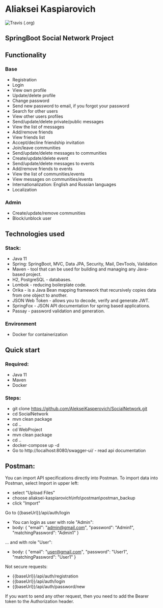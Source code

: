 # Aliaksei Kaspiarovich 
![Travis (.org)](https://img.shields.io/travis/AlekseiKasperovich/SocialNetwork)
## SpringBoot Social Network Project

## Functionality
### Base
- Registration
- Login
- View own profile
- Update/delete profile
- Change password
- Send new password to email, if you forgot your password
- Search for other users
- View other users profiles
- Send/update/delete private/public messages
- View the list of messages
- Add/remove friends
- View friends list
- Accept/decline friendship invitation
- Join/leave communities
- Send/update/delete messages to communities
- Create/update/delete event
- Send/update/delete messages to events
- Add/remove friends to events
- View the list of communities/events
- View messages on communities/events
- Internationalization: English and Russian languages
- Localization

### Admin
- Create/update/remove communities
- Block/unblock user

## Technologies used 
### Stack:
- Java 11
- Spring: SpringBoot, MVC, Data JPA, Security, Mail, DevTools, Validation
- Maven - tool that can be used for building and managing any Java-based project. 
- H2, PostgreSQL - databases.
- Lombok - reducing boilerplate code.
- Orika - is a Java Bean mapping framework that recursively copies data from one object to another.
- JSON Web Token - allows you to decode, verify and generate JWT.
- SpringFox - JSON API documentation for spring based applications.
- Passay - password validation and generation.
### Environment
- Docker for containerization
 
 ## Quick start
 
 ### Required:
 - Java 11
 - Maven 
 - Docker
 
 ### Steps:
 - git clone https://github.com/AlekseiKasperovich/SocialNetwork.git
 - cd SocialNetwork
 - mvn clean package 
 - cd ..
 - cd WebProject
 - mvn clean package 
 - cd ..
 - docker-compose up -d
 - Go to http://localhost:8080/swagger-ui/ - read api documentation

 ## Postman:
 You can import API specifications directly into Postman. To import data into Postman, select Import in upper left:
  - select "Upload Files"
  - choose aliaksei-kaspiarovich\info\postman\postman_backup
  - click "Import"

Go to {{baseUrl}}/api/auth/login
- You can login as user with role "Admin":
 - body:
{
  "email": "admin@gmail.com",
  "password": "Admin1",
  "matchingPassword": "Admin1"
}

... and with role "User":
 - body:
{
  "email": "user@gmail.com",
  "password": "User1",
  "matchingPassword": "User1"
}

Not secure requests:
- {{baseUrl}}/api/auth/registration
- {{baseUrl}}/api/auth/login
- {{baseUrl}}/api/auth/password/new

If you want to send any other request, then you need to add the Bearer token to the Authorization header.
